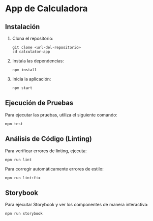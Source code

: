 # App de Calculadora

## Instalación

1. Clona el repositorio:
   ```
   git clone <url-del-repositorio>
   cd calculator-app
   ```

2. Instala las dependencias:
   ```
   npm install
   ```

3. Inicia la aplicación:
   ```
   npm start
   ```

## Ejecución de Pruebas

Para ejecutar las pruebas, utiliza el siguiente comando:
```
npm test
```

## Análisis de Código (Linting)

Para verificar errores de linting, ejecuta:
```
npm run lint
```

Para corregir automáticamente errores de estilo:
```
npm run lint:fix
```

## Storybook

Para ejecutar Storybook y ver los componentes de manera interactiva:
```
npm run storybook
```